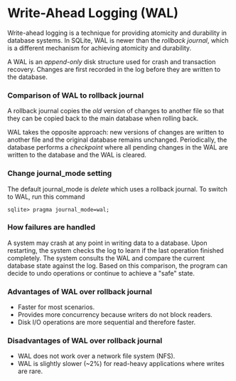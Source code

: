 # Write-Ahead Logging (WAL)

Write-ahead logging is a technique for providing atomicity and durability in database systems. In SQLite, WAL is newer than the *rollback journal*, which is a different mechanism for achieving atomicity and durability.

A WAL is an *append-only* disk structure used for crash and transaction recovery. Changes are first recorded in the log before they are written to the database.

### Comparison of WAL to rollback journal
A rollback journal copies the *old* version of changes to another file so that they can be copied back to the main database when rolling back.

WAL takes the opposite approach: new versions of changes are written to another file and the original database remains unchanged. Periodically, the database performs a *checkpoint* where all pending changes in the WAL are written to the database and the WAL is cleared.

### Change journal_mode setting
The default journal_mode is *delete* which uses a rollback journal. To switch to WAL, run this command

`sqlite> pragma journal_mode=wal;`

### How failures are handled
A system may crash at any point in writing data to a database. Upon restarting, the system checks the log to learn if the last operation finished completely. The system consults the WAL and compare the current database state against the log. Based on this comparison, the program can decide to undo operations or continue to achieve a "safe" state.

### Advantages of WAL over rollback journal
- Faster for most scenarios.
- Provides more concurrency because writers do not block readers.
- Disk I/O operations are more sequential and therefore faster.

### Disadvantages of WAL over rollback journal
- WAL does not work over a network file system (NFS).
- WAL is slightly slower (~2%) for read-heavy applications where writes are rare.

